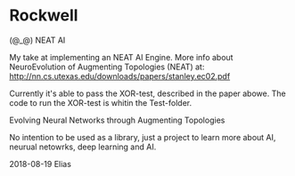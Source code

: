 # Rockwell
(@_@) NEAT AI

My take at implementing an NEAT AI Engine. More info about NeuroEvolution
of Augmenting Topologies (NEAT) at: http://nn.cs.utexas.edu/downloads/papers/stanley.ec02.pdf

Currently it's able to pass the XOR-test, described in the paper abowe. The code to run the XOR-test is whitin the Test-folder.

Evolving Neural Networks through
Augmenting Topologies

No intention to be used as a library, just a project to learn more about AI, neurual netowrks, deep learning and AI.

2018-08-19
Elias

